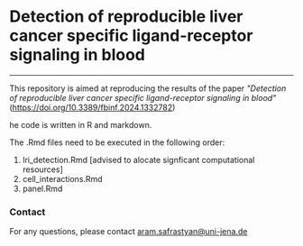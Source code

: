 # Detection of reproducible liver cancer specific ligand-receptor signaling in blood
_____________________________________________

This repository is aimed at reproducing the results of the paper *"Detection of reproducible liver cancer specific ligand-receptor signaling in blood"* (https://doi.org/10.3389/fbinf.2024.1332782)

he code is written in R and markdown. 

The .Rmd files need to be executed in the following order:

1. lri_detection.Rmd [advised to alocate signficant computational resources]
2. cell_interactions.Rmd
3. panel.Rmd

### Contact
For any questions, please contact <aram.safrastyan@uni-jena.de>

 
